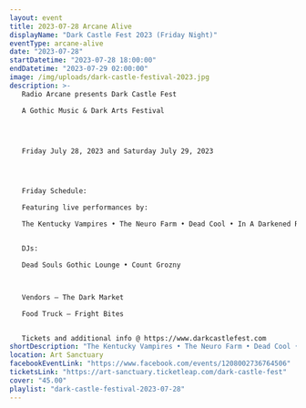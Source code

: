 ```yaml
---
layout: event
title: 2023-07-28 Arcane Alive
displayName: "Dark Castle Fest 2023 (Friday Night)"
eventType: arcane-alive
date: "2023-07-28"
startDatetime: "2023-07-28 18:00:00"
endDatetime: "2023-07-29 02:00:00"
image: /img/uploads/dark-castle-festival-2023.jpg
description: >-
   Radio Arcane presents Dark Castle Fest

   A Gothic Music & Dark Arts Festival




   Friday July 28, 2023 and Saturday July 29, 2023




   Friday Schedule:

   Featuring live performances by:

   The Kentucky Vampires • The Neuro Farm • Dead Cool • In A Darkened Room •  Talking To Shadows • Scary Black • Ominous Erotica 


   DJs:

   Dead Souls Gothic Lounge • Count Grozny



   Vendors – The Dark Market

   Food Truck – Fright Bites


   Tickets and additional info @ https://www.darkcastlefest.com
shortDescription: "The Kentucky Vampires • The Neuro Farm • Dead Cool • In A Darkened Room • Scary Black • Motuvius Rex • Talking To Shadows • Ominous Erotica "
location: Art Sanctuary
facebookEventLink: "https://www.facebook.com/events/1208002736764506"
ticketsLink: "https://art-sanctuary.ticketleap.com/dark-castle-fest"
cover: "45.00"
playlist: "dark-castle-festival-2023-07-28"
---
```

